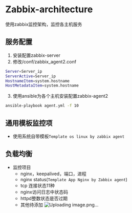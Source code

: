 # Zabbix-architecture
使用zabbix监控架构，监控各主机服务

## 服务配置
1. 安装配置zabbix-server
2. 修改/conf/zabbix_agent2.conf
```bash
Server=Server_ip
ServerActive=Server_ip
HostnameItem=system.hostname
HostMetadataItem=system.hostname
```
3. 使用ansible为各个主机安装配置zabbix-agent2
```bash
ansible-playbook agent.yml -f 10
```

## 通用模板监控项
- 使用系统自带模板`Template os linux by zabbix agent`

## 负载均衡
- 监控项目
  - nginx，keepalived，端口，进程
  - nginx status(`Template App Nginx by Zabbix agent`)
  - tcp 连接状态11种
  - nginx访问日志中状态码
  - httpd整数状态是否过期
  - 其他待添加
![Uploading image.png…]()
